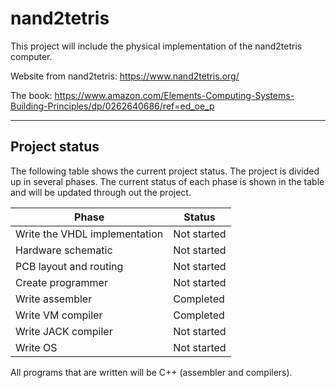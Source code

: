 # nand2tetris
This project will include the physical implementation of the nand2tetris computer.

Website from nand2tetris: https://www.nand2tetris.org/

The book: https://www.amazon.com/Elements-Computing-Systems-Building-Principles/dp/0262640686/ref=ed_oe_p

------------------------------------------
## Project status
The following table shows the current project status. The project is divided up in several phases.
The current status of each phase is shown in the table and will be updated through out the project.

Phase | Status
--- | ---
Write the VHDL implementation | Not started
Hardware schematic | Not started
PCB layout and routing | Not started
Create programmer | Not started
Write assembler | Completed
Write VM compiler | Completed
Write JACK compiler | Not started
Write OS | Not started

All programs that are written will be C++ (assembler and compilers).
